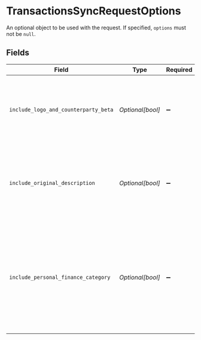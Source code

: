 # TransactionsSyncRequestOptions

An optional object to be used with the request. If specified, `options` must not be `null`.


## Fields

| Field                                                                                                                                                                                                                                                                                                                                                                                                                                                                                                                                 | Type                                                                                                                                                                                                                                                                                                                                                                                                                                                                                                                                  | Required                                                                                                                                                                                                                                                                                                                                                                                                                                                                                                                              | Description                                                                                                                                                                                                                                                                                                                                                                                                                                                                                                                           |
| ------------------------------------------------------------------------------------------------------------------------------------------------------------------------------------------------------------------------------------------------------------------------------------------------------------------------------------------------------------------------------------------------------------------------------------------------------------------------------------------------------------------------------------- | ------------------------------------------------------------------------------------------------------------------------------------------------------------------------------------------------------------------------------------------------------------------------------------------------------------------------------------------------------------------------------------------------------------------------------------------------------------------------------------------------------------------------------------- | ------------------------------------------------------------------------------------------------------------------------------------------------------------------------------------------------------------------------------------------------------------------------------------------------------------------------------------------------------------------------------------------------------------------------------------------------------------------------------------------------------------------------------------- | ------------------------------------------------------------------------------------------------------------------------------------------------------------------------------------------------------------------------------------------------------------------------------------------------------------------------------------------------------------------------------------------------------------------------------------------------------------------------------------------------------------------------------------- |
| `include_logo_and_counterparty_beta`                                                                                                                                                                                                                                                                                                                                                                                                                                                                                                  | *Optional[bool]*                                                                                                                                                                                                                                                                                                                                                                                                                                                                                                                      | :heavy_minus_sign:                                                                                                                                                                                                                                                                                                                                                                                                                                                                                                                    | Include counterparties and extra merchant fields in the transaction. This field is disabled by default. If you need this information in addition to the parsed data provided, contact your Plaid Account Manager.                                                                                                                                                                                                                                                                                                                     |
| `include_original_description`                                                                                                                                                                                                                                                                                                                                                                                                                                                                                                        | *Optional[bool]*                                                                                                                                                                                                                                                                                                                                                                                                                                                                                                                      | :heavy_minus_sign:                                                                                                                                                                                                                                                                                                                                                                                                                                                                                                                    | Include the raw unparsed transaction description from the financial institution. This field is disabled by default. If you need this information in addition to the parsed data provided, contact your Plaid Account Manager or submit a [Support request](https://dashboard.plaid.com/support/new/product-and-development/product-troubleshooting/product-functionality).                                                                                                                                                            |
| `include_personal_finance_category`                                                                                                                                                                                                                                                                                                                                                                                                                                                                                                   | *Optional[bool]*                                                                                                                                                                                                                                                                                                                                                                                                                                                                                                                      | :heavy_minus_sign:                                                                                                                                                                                                                                                                                                                                                                                                                                                                                                                    | Include the [`personal_finance_category`](https://plaid.com/docs/api/products/transactions/#transactions-sync-response-added-personal-finance-category) object in the response.<br/><br/>All implementations are encouraged to use set this field to `true` and to use the `personal_finance_category` instead of `category` for more meaningful and accurate categorization.<br/><br/>See the [`taxonomy csv file`](https://plaid.com/documents/transactions-personal-finance-category-taxonomy.csv) for a full list of personal finance categories. |
